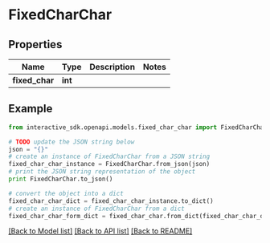 # FixedCharChar


## Properties

Name | Type | Description | Notes
------------ | ------------- | ------------- | -------------
**fixed_char** | **int** |  | 

## Example

```python
from interactive_sdk.openapi.models.fixed_char_char import FixedCharChar

# TODO update the JSON string below
json = "{}"
# create an instance of FixedCharChar from a JSON string
fixed_char_char_instance = FixedCharChar.from_json(json)
# print the JSON string representation of the object
print FixedCharChar.to_json()

# convert the object into a dict
fixed_char_char_dict = fixed_char_char_instance.to_dict()
# create an instance of FixedCharChar from a dict
fixed_char_char_form_dict = fixed_char_char.from_dict(fixed_char_char_dict)
```
[[Back to Model list]](../README.md#documentation-for-models) [[Back to API list]](../README.md#documentation-for-api-endpoints) [[Back to README]](../README.md)


